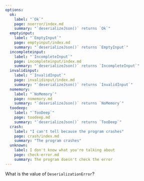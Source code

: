 ```yaml
---
options:
  ok:
    label: "`Ok`"
    page: noerror/index.md
    summary: "`deserializeJson()` returns `Ok`"
  emptyinput:
    label: "`EmptyInput`"
    page: emptyinput/index.md
    summary: "`deserializeJson()` returns `EmptyInput`"
  incompleteinput:
    label: "`IncompleteInput`"
    page: incompleteinput/index.md
    summary: "`deserializeJson()` returns `IncompleteInput`"
  invalidinput:
    label: "`InvalidInput`"
    page: invalidinput/index.md
    summary: "`deserializeJson()` returns `InvalidInput`"
  nomemory:
    label: "`NoMemory`"
    page: nomemory.md
    summary: "`deserializeJson()` returns `NoMemory`"
  toodeep:
    label: "`TooDeep`"
    page: toodeep.md
    summary: "`deserializeJson()` returns `TooDeep`"
  crash:
    label: "I can't tell because the program crashes"
    page: crash/index.md
    summary: "The program crashes"
  unknown:
    label: I don't know what you're talking about
    page: check-error.md
    summary: The program doesn't check the error
---
```


What is the value of `DeserializationError`?
